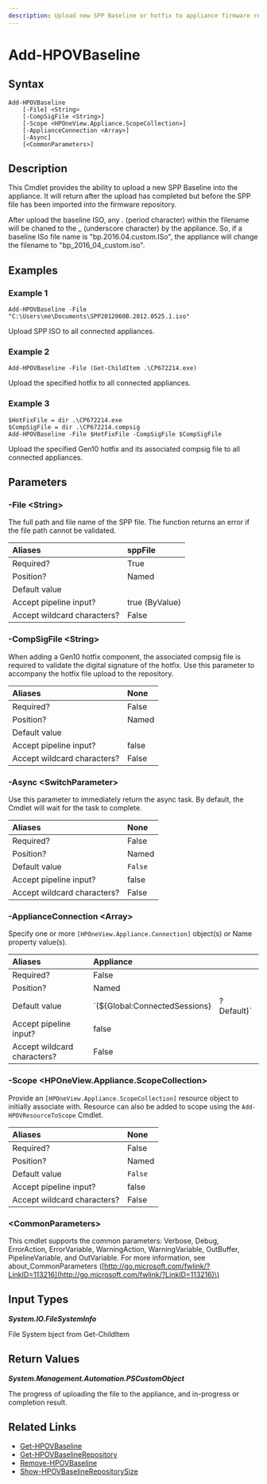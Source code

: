 ```yaml
---
description: Upload new SPP Baseline or hotfix to appliance firmware repository.
---
```


# Add-HPOVBaseline

## Syntax

```text
Add-HPOVBaseline
    [-File] <String>
    [-CompSigFile <String>]
    [-Scope <HPOneView.Appliance.ScopeCollection>]
    [-ApplianceConnection <Array>]
    [-Async]
    [<CommonParameters>]
```

## Description

This Cmdlet provides the ability to upload a new SPP Baseline into the appliance. It will return after the upload has completed but before the SPP file has been imported into the firmware repository.

After upload the baseline ISO, any . \(period character\) within the filename will be chaned to the \_ \(underscore character\) by the appliance. So, if a baseline ISo file name is "bp.2016.04.custom.ISo", the appliance will change the filename to "bp\_2016\_04\_custom.iso".

## Examples

### Example 1

```text
Add-HPOVBaseline -File "C:\Users\me\Documents\SPP2012060B.2012.0525.1.iso"
```

Upload SPP ISO to all connected appliances.

### Example 2

```text
Add-HPOVBaseline -File (Get-ChildItem .\CP672214.exe)
```

Upload the specified hotfix to all connected appliances.

### Example 3

```text
$HotFixFile = dir .\CP672214.exe
$CompSigFile = dir .\CP672214.compsig
Add-HPOVBaseline -File $HotFixFile -CompSigFile $CompSigFile
```

Upload the specified Gen10 hotfix and its associated compsig file to all connected appliances.

## Parameters

### -File &lt;String&gt;

The full path and file name of the SPP file. The function returns an error if the file path cannot be validated.

| Aliases | sppFile |
| :--- | :--- |
| Required? | True |
| Position? | Named |
| Default value |  |
| Accept pipeline input? | true \(ByValue\) |
| Accept wildcard characters? | False |

### -CompSigFile &lt;String&gt;

When adding a Gen10 hotfix component, the associated compsig file is required to validate the digital signature of the hotfix. Use this parameter to accompany the hotfix file upload to the repository.

| Aliases | None |
| :--- | :--- |
| Required? | False |
| Position? | Named |
| Default value |  |
| Accept pipeline input? | false |
| Accept wildcard characters? | False |

### -Async &lt;SwitchParameter&gt;

Use this parameter to immediately return the async task. By default, the Cmdlet will wait for the task to complete.

| Aliases | None |
| :--- | :--- |
| Required? | False |
| Position? | Named |
| Default value | `False` |
| Accept pipeline input? | false |
| Accept wildcard characters? | False |

### -ApplianceConnection &lt;Array&gt;

Specify one or more `[HPOneView.Appliance.Connection]` object\(s\) or Name property value\(s\).

| Aliases | Appliance |  |
| :--- | :--- | :--- |
| Required? | False |  |
| Position? | Named |  |
| Default value | \`\(${Global:ConnectedSessions} | ? Default\)\` |
| Accept pipeline input? | false |  |
| Accept wildcard characters? | False |  |

### -Scope &lt;HPOneView.Appliance.ScopeCollection&gt;

Provide an `[HPOneView.Appliance.ScopeCollection]` resource object to initially associate with. Resource can also be added to scope using the `Add-HPOVResourceToScope` Cmdlet.

| Aliases | None |
| :--- | :--- |
| Required? | False |
| Position? | Named |
| Default value | `False` |
| Accept pipeline input? | false |
| Accept wildcard characters? | False |

### &lt;CommonParameters&gt;

This cmdlet supports the common parameters: Verbose, Debug, ErrorAction, ErrorVariable, WarningAction, WarningVariable, OutBuffer, PipelineVariable, and OutVariable. For more information, see about\_CommonParameters \([http://go.microsoft.com/fwlink/?LinkID=113216](http://go.microsoft.com/fwlink/?LinkID=113216)\)

## Input Types

_**System.IO.FileSystemInfo**_

File System bject from Get-ChildItem

## Return Values

_**System.Management.Automation.PSCustomObject**_

The progress of uploading the file to the appliance, and in-progress or completion result.

## Related Links

* [Get-HPOVBaseline](get-hpovbaseline.md)
* [Get-HPOVBaselineRepository](get-hpovbaselinerepository.md)
* [Remove-HPOVBaseline](remove-hpovbaseline.md)
* [Show-HPOVBaselineRepositorySize](show-hpovbaselinerepositorysize.md)

